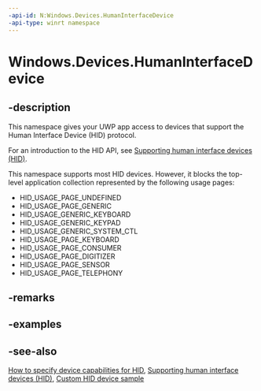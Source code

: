 ```yaml
---
-api-id: N:Windows.Devices.HumanInterfaceDevice
-api-type: winrt namespace
---
```


# Windows.Devices.HumanInterfaceDevice

## -description

This namespace gives your UWP app access to devices that support the Human Interface Device (HID) protocol.

For an introduction to the HID API, see [Supporting human interface devices (HID)](https://docs.microsoft.com/previous-versions/windows/apps/dn263140(v=win.10)).

This namespace supports most HID devices. However, it blocks the top-level application collection represented by the following usage pages:


+ HID_USAGE_PAGE_UNDEFINED
+ HID_USAGE_PAGE_GENERIC
+ HID_USAGE_GENERIC_KEYBOARD
+ HID_USAGE_GENERIC_KEYPAD
+ HID_USAGE_GENERIC_SYSTEM_CTL
+ HID_USAGE_PAGE_KEYBOARD
+ HID_USAGE_PAGE_CONSUMER
+ HID_USAGE_PAGE_DIGITIZER
+ HID_USAGE_PAGE_SENSOR
+ HID_USAGE_PAGE_TELEPHONY

## -remarks

## -examples

## -see-also

[How to specify device capabilities for HID](https://docs.microsoft.com/uwp/schemas/appxpackage/how-to-specify-device-capabilities-for-hid), [Supporting human interface devices (HID)](https://docs.microsoft.com/previous-versions/windows/apps/dn263140(v=win.10)), [Custom HID device sample](https://github.com/microsoft/Windows-universal-samples/tree/master/Samples/CustomHidDeviceAccess)
